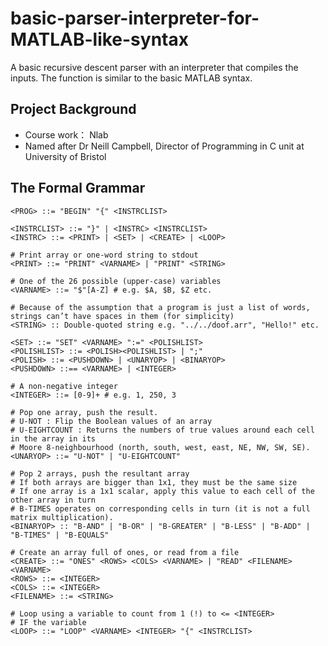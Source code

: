 # basic-parser-interpreter-for-MATLAB-like-syntax
A basic recursive descent parser with an interpreter that compiles the inputs. The function is similar to the basic MATLAB syntax.


## Project Background
- Course work： Nlab
- Named after Dr Neill Campbell, Director of Programming in C unit at University of Bristol

## The Formal Grammar

```
<PROG> ::= "BEGIN" "{" <INSTRCLIST>

<INSTRCLIST> ::= "}" | <INSTRC> <INSTRCLIST>
<INSTRC> ::= <PRINT> | <SET> | <CREATE> | <LOOP>

# Print array or one-word string to stdout
<PRINT> ::= "PRINT" <VARNAME> | "PRINT" <STRING>

# One of the 26 possible (upper-case) variables
<VARNAME> ::= "$"[A-Z] # e.g. $A, $B, $Z etc.

# Because of the assumption that a program is just a list of words,
strings can’t have spaces in them (for simplicity)
<STRING> :: Double-quoted string e.g. "../../doof.arr", "Hello!" etc.

<SET> ::= "SET" <VARNAME> ":=" <POLISHLIST>
<POLISHLIST> ::= <POLISH><POLISHLIST> | ";"
<POLISH> ::= <PUSHDOWN> | <UNARYOP> | <BINARYOP>
<PUSHDOWN> ::== <VARNAME> | <INTEGER>

# A non-negative integer
<INTEGER> ::= [0-9]+ # e.g. 1, 250, 3

# Pop one array, push the result.
# U-NOT : Flip the Boolean values of an array
# U-EIGHTCOUNT : Returns the numbers of true values around each cell in the array in its
# Moore 8-neighbourhood (north, south, west, east, NE, NW, SW, SE).
<UNARYOP> ::= "U-NOT" | "U-EIGHTCOUNT"

# Pop 2 arrays, push the resultant array
# If both arrays are bigger than 1x1, they must be the same size
# If one array is a 1x1 scalar, apply this value to each cell of the other array in turn
# B-TIMES operates on corresponding cells in turn (it is not a full matrix multiplication).
<BINARYOP> :: "B-AND" | "B-OR" | "B-GREATER" | "B-LESS" | "B-ADD" | "B-TIMES" | "B-EQUALS"

# Create an array full of ones, or read from a file
<CREATE> ::= "ONES" <ROWS> <COLS> <VARNAME> | "READ" <FILENAME> <VARNAME>
<ROWS> ::= <INTEGER>
<COLS> ::= <INTEGER>
<FILENAME> ::= <STRING>

# Loop using a variable to count from 1 (!) to <= <INTEGER>
# IF the variable
<LOOP> ::= "LOOP" <VARNAME> <INTEGER> "{" <INSTRCLIST>
```
